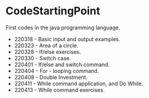 # CodeStartingPoint
First codes in the java programming language.

+ 220318 - Basic input and output examples.
+ 220323 - Area of a circle.
+ 220328 - If/else exercises.
+ 220330 - Switch case.
+ 220401 - If/else and switch command.
+ 220404 - For - looping command.
+ 220408 - Double Investment.
+ 220411 - While command application, and Do While.
+ 220413 - While command exercises.
